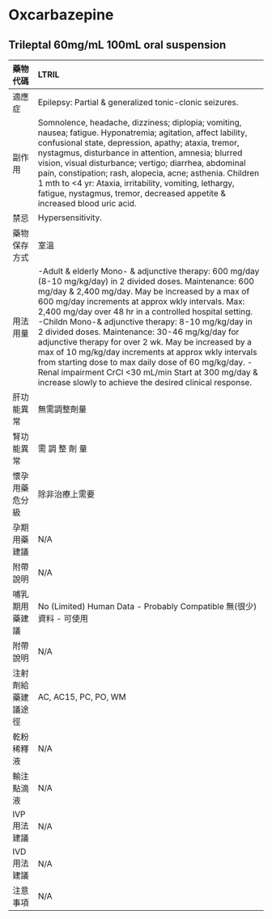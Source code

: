 # Oxcarbazepine

## Trileptal 60mg/mL 100mL oral suspension

| 藥物代碼 | LTRIL |
| :--- | :--- |
| 適應症 | Epilepsy: Partial & generalized tonic-clonic seizures. |
| 副作用 | Somnolence, headache, dizziness; diplopia; vomiting, nausea; fatigue. Hyponatremia; agitation, affect lability, confusional state, depression, apathy; ataxia, tremor, nystagmus, disturbance in attention, amnesia; blurred vision, visual disturbance; vertigo; diarrhea, abdominal pain, constipation; rash, alopecia, acne; asthenia. Children 1 mth to &lt;4 yr: Ataxia, irritability, vomiting, lethargy, fatigue, nystagmus, tremor, decreased appetite & increased blood uric acid. |
| 禁忌 | Hypersensitivity. |
| 藥物保存方式 | 室溫 |
| 用法用量 | -Adult & elderly Mono- & adjunctive therapy: 600 mg/day \(8-10 mg/kg/day\) in 2 divided doses. Maintenance: 600 mg/day & 2,400 mg/day. May be increased by a max of 600 mg/day increments at approx wkly intervals. Max: 2,400 mg/day over 48 hr in a controlled hospital setting. -Childn Mono-& adjunctive therapy: 8-10 mg/kg/day in 2 divided doses. Maintenance: 30-46 mg/kg/day for adjunctive therapy for over 2 wk. May be increased by a max of 10 mg/kg/day increments at approx wkly intervals from starting dose to max daily dose of 60 mg/kg/day. -Renal impairment CrCl &lt;30 mL/min Start at 300 mg/day & increase slowly to achieve the desired clinical response. |
| 肝功能異常 | 無需調整劑量 |
| 腎功能異常 | 需 調 整 劑 量 |
| 懷孕用藥危分級 | 除非治療上需要 |
| 孕期用藥建議 | N/A |
| 附帶說明 | N/A |
| 哺乳期用藥建議 | No \(Limited\) Human Data - Probably Compatible 無\(很少\)資料 - 可使用 |
| 附帶說明 | N/A |
| 注射劑給藥建議途徑 | AC, AC15, PC, PO, WM |
| 乾粉稀釋液 | N/A |
| 輸注點滴液 | N/A |
| IVP 用法建議 | N/A |
| IVD 用法建議 | N/A |
| 注意事項 | N/A |

